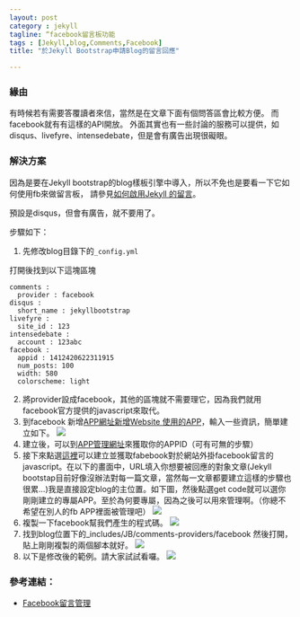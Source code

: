```yaml
---
layout: post
category : jekyll 
tagline: “facebook留言板功能
tags : [Jekyll,blog,Comments,Facebook]
title: "於Jekyll Bootstrap申請Blog的留言回應"

---
```



### 緣由
有時候若有需要答覆讀者來信，當然是在文章下面有個問答區會比較方便。
而facebook就有有這樣的API開放。
外面其實也有一些討論的服務可以提供，如disqus、livefyre、intensedebate，但是會有廣告出現很礙眼。

### 解決方案
因為是要在Jekyll bootstrap的blog樣板引擎中導入，所以不免也是要看一下它如何使用fb來做留言板，
請參見[如何啟用Jekyll 的留言][1]。

預設是disqus，但會有廣告，就不要用了。

步驟如下：

1. 先修改blog目錄下的`_config.yml`

  打開後找到以下這塊區塊


	comments :
	  provider : facebook
	disqus :
	  short_name : jekyllbootstrap
	livefyre :
	  site_id : 123
	intensedebate :
	  account : 123abc
	facebook :
	  appid : 1412420622311915
	  num_posts: 100
	  width: 580   
	  colorscheme: light

2. 將provider設成facebook，其他的區塊就不需要理它，因為我們就用facebook官方提供的javascript來取代。
3. 到facebook 新增[APP網址新增Website 使用的APP][2]，輸入一些資訊，簡單建立如下。
![][image-1]
4. 建立後，可以到[APP管理網址][3]來獲取你的APPID（可有可無的步驟）
5. 接下來點選[這裡][4]可以建立並獲取fabebook對於網站外掛facebook留言的javascript。在以下的畫面中，URL填入你想要被回應的對象文章(Jekyll bootstap目前好像沒辦法對每一篇文章，當然每一文章都要建立這樣的步驟也很累...)我是直接設定blog的主位置。如下圖，然後點選get code就可以選你剛剛建立的專屬APP。至於為何要專屬，因為之後可以用來管理啊。（你總不希望在別人的fb APP裡面被管理吧）
![][image-2]
6. 複製一下facebook幫我們產生的程式碼。
![][image-3]
7. 找到blog位置下的_includes/JB/comments-providers/facebook
然後打開，貼上剛剛複製的兩個腳本就好。
![][image-4]
8. 以下是修改後的範例。請大家試試看囉。
![][image-5] 


### 參考連結：
- [Facebook留言管理][5]

[1]:	http://jekyllbootstrap.com/usage/blog-configuration.html#toc_3
[2]:	https://developers.facebook.com/quickstarts/?platform=web
[3]:	https://developers.facebook.com/apps/
[4]:	https://developers.facebook.com/docs/plugins/comments
[5]:	https://developers.facebook.com/tools/comments

[image-1]:	https://farm3.staticflickr.com/2947/15220845647_f2c6616d06_o.png
[image-2]:	https://farm3.staticflickr.com/2944/15404237071_4055ecb229_o.png
[image-3]:	https://farm4.staticflickr.com/3930/15384405026_e229501818_o.png
[image-4]:	https://farm4.staticflickr.com/3930/15220944837_ddf25beb07_o.png
[image-5]:	https://farm4.staticflickr.com/3931/15220717509_0b82bab272_o.png